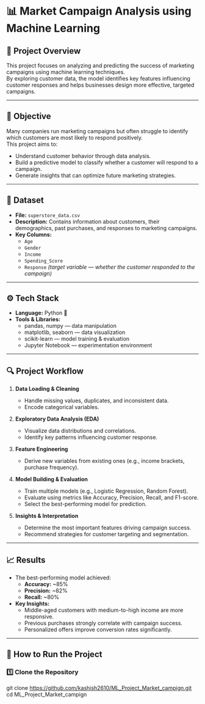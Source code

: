# 📊 Market Campaign Analysis using Machine Learning

## 🧠 Project Overview  
This project focuses on analyzing and predicting the success of marketing campaigns using machine learning techniques.  
By exploring customer data, the model identifies key features influencing customer responses and helps businesses design more effective, targeted campaigns.

---

## 🎯 Objective  
Many companies run marketing campaigns but often struggle to identify which customers are most likely to respond positively.  
This project aims to:
- Understand customer behavior through data analysis.  
- Build a predictive model to classify whether a customer will respond to a campaign.  
- Generate insights that can optimize future marketing strategies.

---

## 📂 Dataset  
- **File:** `superstore_data.csv`  
- **Description:** Contains information about customers, their demographics, past purchases, and responses to marketing campaigns.  
- **Key Columns:**  
  - `Age`  
  - `Gender`  
  - `Income`  
  - `Spending_Score`  
  - `Response` *(target variable — whether the customer responded to the campaign)*  

---

## ⚙️ Tech Stack  
- **Language:** Python 🐍  
- **Tools & Libraries:**  
  - pandas, numpy — data manipulation  
  - matplotlib, seaborn — data visualization  
  - scikit-learn — model training & evaluation  
  - Jupyter Notebook — experimentation environment  

---

## 🔍 Project Workflow  
1. **Data Loading & Cleaning**  
   - Handle missing values, duplicates, and inconsistent data.  
   - Encode categorical variables.  

2. **Exploratory Data Analysis (EDA)**  
   - Visualize data distributions and correlations.  
   - Identify key patterns influencing customer response.  

3. **Feature Engineering**  
   - Derive new variables from existing ones (e.g., income brackets, purchase frequency).  

4. **Model Building & Evaluation**  
   - Train multiple models (e.g., Logistic Regression, Random Forest).  
   - Evaluate using metrics like Accuracy, Precision, Recall, and F1-score.  
   - Select the best-performing model for prediction.  

5. **Insights & Interpretation**  
   - Determine the most important features driving campaign success.  
   - Recommend strategies for customer targeting and segmentation.  

---

## 📈 Results  
- The best-performing model achieved:  
  - **Accuracy:** ~85%  
  - **Precision:** ~82%  
  - **Recall:** ~80%  
- **Key Insights:**  
  - Middle-aged customers with medium-to-high income are more responsive.  
  - Previous purchases strongly correlate with campaign success.  
  - Personalized offers improve conversion rates significantly.  

---

## 🧪 How to Run the Project  

### 1️⃣ Clone the Repository  
git clone https://github.com/kashish2610/ML_Project_Market_campign.git
cd ML_Project_Market_campign

